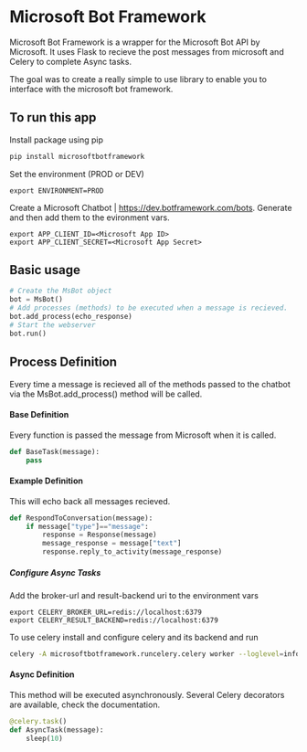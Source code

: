 # Microsoft Bot Framework
Microsoft Bot Framework is a wrapper for the Microsoft Bot API by Microsoft. It uses Flask to recieve the post messages from microsoft and Celery to complete Async tasks.

The goal was to create a really simple to use library to enable you to interface with the microsoft bot framework.

## To run this app
Install package using pip
```sh
pip install microsoftbotframework
```
Set the environment (PROD or DEV)
```
export ENVIRONMENT=PROD
```
Create a Microsoft Chatbot | https://dev.botframework.com/bots. Generate <Microsoft App ID> and <Microsoft App Secret> then add them to the evironment vars.
```
export APP_CLIENT_ID=<Microsoft App ID>
export APP_CLIENT_SECRET=<Microsoft App Secret>
```

## Basic usage
```Python
# Create the MsBot object
bot = MsBot()
# Add processes (methods) to be executed when a message is recieved.
bot.add_process(echo_response)
# Start the webserver
bot.run()
```

## Process Definition
Every time a message is recieved all of the methods passed to the chatbot via the MsBot.add_process() method will be called.
#### Base Definition
Every function is passed the message from Microsoft when it is called.
```python
def BaseTask(message):
    pass
```
#### Example Definition
This will echo back all messages recieved.
```python
def RespondToConversation(message):
    if message["type"]=="message":
        response = Response(message)
        message_response = message["text"]
        response.reply_to_activity(message_response)
```
##### Configure Async Tasks
Add the broker-url and result-backend uri to the environment vars
```
export CELERY_BROKER_URL=redis://localhost:6379
export CELERY_RESULT_BACKEND=redis://localhost:6379
```
To use celery install and configure celery and its backend and run
```sh
celery -A microsoftbotframework.runcelery.celery worker --loglevel=info
```
#### Async Definition
This method will be executed asynchronously. Several Celery decorators are available, check the documentation.
```python
@celery.task()
def AsyncTask(message):
    sleep(10)
```
